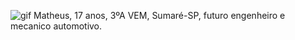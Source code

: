 ![gif](https://media1.tenor.com/m/I-u1rgO3OB4AAAAC/dancing-luci.gif)
Matheus, 17 anos, 3ºA VEM, Sumaré-SP, futuro engenheiro e mecanico automotivo.
